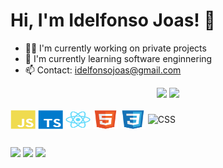 # Hi, I'm Idelfonso Joas! 👋

<ul>
    <li>👩‍💻 I'm currently working on private projects</li>
    <li>🧠 I'm currently learning software enginnering</li>
    <li>📫 Contact: <a href="mailto:idelfonsojoas@gmail.com">idelfonsojoas@gmail.com</a></li>
</ul>

<div align="center">
        <img height="160em" src="https://github-readme-stats.vercel.app/api?username=joasdc&show_icons=true&theme=tokyonight&include_all_commits=true&count_private=true"/>
        <img height="160em" src="https://github-readme-stats.vercel.app/api/top-langs/?username=joasdc&layout=compact&langs_count=7&theme=tokyonight"/>
</div>

<div display="inline_block"><br>
    <img align="center" alt="Javascript" height="30" width="40" src="https://raw.githubusercontent.com/devicons/devicon/master/icons/javascript/javascript-plain.svg"/>
  <img align="center" alt="TypeScript" height="30" width="40" src="https://raw.githubusercontent.com/devicons/devicon/master/icons/typescript/typescript-plain.svg"/>
  <img align="center" alt="React" height="30" width="40" src="https://raw.githubusercontent.com/devicons/devicon/master/icons/react/react-original.svg"/>
  <img align="center" alt="HTML" height="30" width="40" src="https://raw.githubusercontent.com/devicons/devicon/master/icons/html5/html5-original.svg"/>
  <img align="center" alt="CSS" height="30" width="40" src="https://raw.githubusercontent.com/devicons/devicon/master/icons/css3/css3-original.svg"/>
    <img  align="center" alt="CSS" height="30" width="40" src="https://cdn.jsdelivr.net/gh/devicons/devicon/icons/linux/linux-original.svg"/>
</div>

##

<div>
    <a href="https://instagram.com/joasdc"><img src="https://img.shields.io/badge/Instagram-E4405F?style=for-the-badge&logo=instagram&logoColor=white"/></a>
    <a href="https://www.linkedin.com/in/joasdc"><img src="https://img.shields.io/badge/LinkedIn-0077B5?style=for-the-badge&logo=linkedin&logoColor=white"/></a>
    <a href="mailto:idelfonsojoas@gmail.com"><img src="https://img.shields.io/badge/Gmail-D14836?style=for-the-badge&logo=gmail&logoColor=white"/></a>
</div>
    



